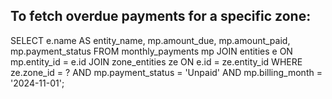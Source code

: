 
To fetch overdue payments for a specific zone:
-----------------------------------------

SELECT e.name AS entity_name, mp.amount_due, mp.amount_paid, mp.payment_status
FROM monthly_payments mp
JOIN entities e ON mp.entity_id = e.id
JOIN zone_entities ze ON e.id = ze.entity_id
WHERE ze.zone_id = ? AND mp.payment_status = 'Unpaid' AND mp.billing_month = '2024-11-01';



